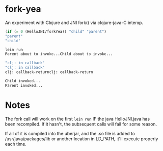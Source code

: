 # fork-yea

An experiment with Clojure and JNI fork() via clojure-java-C interop.

```clojure
(if (= 0 (HelloJNI/forkYea)) "child" "parent")
"parent"
"child"
```

```sh
lein run
Parent about to invoke...Child about to invoke...

"clj: in callback"
"clj: in callback"
clj: callback-returnclj: callback-return

Child invoked...
Parent invoked...
```

# Notes

The fork call will work on the first `lein run` IF the java
HelloJNI.java has been recompiled.  If it hasn't, the subsequent calls
will fail for some reason.

If all of it is compiled into the uberjar, and the .so file is added
to /usr/java/packages/lib or another location in LD_PATH, it'll
execute properly each time.
